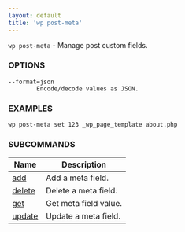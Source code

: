 ```yaml
---
layout: default
title: 'wp post-meta'
---
```


`wp post-meta` - Manage post custom fields.

### OPTIONS

	--format=json
			Encode/decode values as JSON.

### EXAMPLES

	wp post-meta set 123 _wp_page_template about.php


### SUBCOMMANDS

<table>
	<thead>
	<tr>
		<th>Name</th>
		<th>Description</th>
	</tr>
	</thead>
	<tbody>
		<tr>
			<td><a href="/commands/post-meta/add">add</a></td>
			<td>Add a meta field.</td>
		</tr>
		<tr>
			<td><a href="/commands/post-meta/delete">delete</a></td>
			<td>Delete a meta field.</td>
		</tr>
		<tr>
			<td><a href="/commands/post-meta/get">get</a></td>
			<td>Get meta field value.</td>
		</tr>
		<tr>
			<td><a href="/commands/post-meta/update">update</a></td>
			<td>Update a meta field.</td>
		</tr>
	</tbody>
</table>

